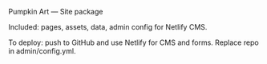 Pumpkin Art — Site package

Included: pages, assets, data, admin config for Netlify CMS.

To deploy: push to GitHub and use Netlify for CMS and forms. Replace repo in admin/config.yml.
